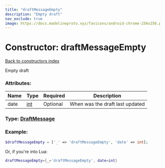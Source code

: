 ```yaml
---
title: "draftMessageEmpty"
description: "Empty draft"
nav_exclude: true
image: https://docs.madelineproto.xyz/favicons/android-chrome-256x256.png
---
```

# Constructor: draftMessageEmpty  
[Back to constructors index](index.md)



Empty draft

### Attributes:

| Name     |    Type       | Required | Description |
|----------|---------------|----------|-------------|
|date|[int](../types/int.md) | Optional|When was the draft last updated|



### Type: [DraftMessage](../types/DraftMessage.md)


### Example:

```php
$draftMessageEmpty = ['_' => 'draftMessageEmpty', 'date' => int];
```  


Or, if you're into Lua:

```lua
draftMessageEmpty={_='draftMessageEmpty', date=int}

```


